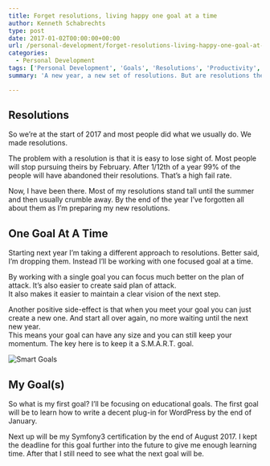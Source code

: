 ```yaml
---
title: Forget resolutions, living happy one goal at a time
author: Kenneth Schabrechts
type: post
date: 2017-01-02T00:00:00+00:00
url: /personal-development/forget-resolutions-living-happy-one-goal-at-a-time/
categories:
  - Personal Development
tags: ['Personal Development', 'Goals', 'Resolutions', 'Productivity', 'Happiness']
summary: 'A new year, a new set of resolutions. But are resolutions the correct way? I believe we should goals. In this post I explain why and how you can set your own goals.'

---
```

## Resolutions

So we’re at the start of 2017 and most people did what we usually do. We made resolutions.

The problem with a resolution is that it is easy to lose sight of. Most people will stop pursuing theirs by February. After 1/12th of a year 99% of the people will have abandoned their resolutions. That’s a high fail rate.

Now, I have been there. Most of my resolutions stand tall until the summer and then usually crumble away. By the end of the year I’ve forgotten all about them as I’m preparing my new resolutions.

## One Goal At A Time

Starting next year I’m taking a different approach to resolutions. Better said, I’m dropping them. Instead I’ll be working with one focused goal at a time.

By working with a single goal you can focus much better on the plan of attack. It’s also easier to create said plan of attack.<br /> It also makes it easier to maintain a clear vision of the next step.

Another positive side-effect is that when you meet your goal you can just create a new one. And start all over again, no more waiting until the next new year.  
This means your goal can have any size and you can still keep your momentum. The key here is to keep it a S.M.A.R.T. goal.

![Smart Goals](/images/2017/one-goal-at-a-time/SMART.png)

## My Goal(s)

So what is my first goal? I’ll be focusing on educational goals. The first goal will be to learn how to write a decent plug-in for WordPress by the end of January.

Next up will be my Symfony3 certification by the end of August 2017. I kept the deadline for this goal further into the future to give me enough learning time. After that I still need to see what the next goal will be.